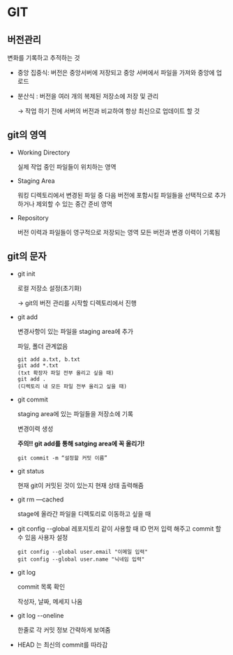 
# GIT
## 버전관리
변화를 기록하고 추적하는 것
- 중앙 집중식: 버전은 중앙서버에 저장되고 중앙 서버에서 파일을 가져와 중앙에 업로드
- 분산식 : 버전을 여러 개의 복제된 저장소에 저장 및 관리

    → 작업 하기 전에 서버의 버전과 비교하여 항상 최신으로 업데이트 할 것
## git의 영역
- Working Directory

    실제 작업 중인 파일들이 위치하는 영역
- Staging Area
    
    워킹 디렉토리에서 변경된 파일 중 다음 버전에 포함시킬 파일들을 선택적으로 추가하거나 제외할 수 있는 중간 준비 영역
- Repository
    
    버전 이력과 파일들이 영구적으로 저장되는 영역
    모든 버전과 변경 이력이 기록됨
## git의 문자
- git init
    
    로컬 저장소 설정(초기화) 
    
    → git의 버전 관리를 시작할 디렉토리에서 진행
- git add
    
    변경사항이 있는 파일을 staging area에 추가
    
    파일, 폴더 관계없음
    ```cli
    git add a.txt, b.txt 
    git add *.txt 
    (txt 확장자 파일 전부 올리고 싶을 때)
    git add . 
    (디렉토리 내 모든 파일 전부 올리고 싶을 때)
    ```
- git commit

    staging area에 있는 파일들을 저장소에 기록
    
    변경이력 생성
    
    **주의!! git add를 통해 satging area에 꼭 올리기!**

    ```cli
    git commit -m “설정할 커밋 이름”
    ```
- git status

    현재 git이 커밋된 것이 있는지 현재 상태 출력해줌
- git rm —cached
    
    stage에 올라간 파일을 디렉토리로 이동하고 싶을 때

- git config --global
    레포지토리 같이 사용할 때
    ID 먼저 입력 해주고 commit 할 수 있음
    사용자 설정
    ```cli
    git config --global user.email "이메일 입력"
    git config --global user.name "닉네임 입력" 
    ```
- git log

    commit 목록 확인

    작성자, 날짜, 메세지 나옴
    
- git log --oneline 
    
    한줄로 각 커밋 정보 간략하게 보여줌
    
- HEAD 는 최신의 commit를 따라감
